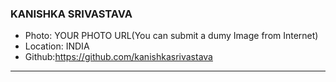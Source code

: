 ### KANISHKA SRIVASTAVA
- Photo: YOUR PHOTO URL(You can submit a dumy Image from Internet)
- Location: INDIA
- Github:https://github.com/kanishkasrivastava
***

